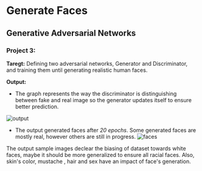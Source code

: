 # Generate Faces
## Generative Adversarial Networks
### Project 3:
**Taregt:**
Defining two adversarial networks, Generator and Discriminator, and training them until generating realistic human faces.

**Output:**
- The graph represents the way the discriminator is distinguishing between fake and real image so the generator updates itself to ensure better prediction.

![output](https://github.com/Yasmin-Hesham/Deep-Learning-Udacity-Nanodegree/blob/master/4-Generate%20Faces/sample_output/graph.PNG)
- The output generated faces after _20 epochs_. Some generated faces are mostly real, however others are still in progress.
![faces](https://github.com/Yasmin-Hesham/Deep-Learning-Udacity-Nanodegree/blob/master/4-Generate%20Faces/sample_output/generated_faces.PNG)

The output sample images declear the biasing of dataset towards white faces, maybe it should be more generalized to ensure all racial faces. Also, skin's color, mustache , hair and sex have an impact of face's generation.   
